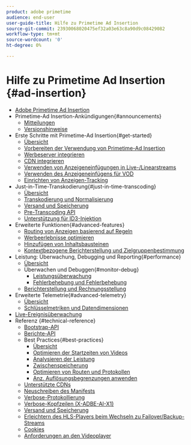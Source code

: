 ```yaml
---
product: adobe primetime
audience: end-user
user-guide-title: Hilfe zu Primetime Ad Insertion
source-git-commit: 23930068020475ef32a03e63c8a90d9c08429082
workflow-type: tm+mt
source-wordcount: '0'
ht-degree: 0%

---
```



# Hilfe zu Primetime Ad Insertion {#ad-insertion}

+ [Adobe Primetime Ad Insertion](home.md)
+ Primetime-Ad Insertion-Ankündigungen{#announcements}
   + [Mitteilungen](announcements/overview.md)
   + [Versionshinweise](https://experienceleague.adobe.com/docs/primetime/release-notes/ptai/ptai-21x-release-notes.html)
+ Erste Schritte mit Primetime-Ad Insertion{#get-started}
   + [Übersicht](getting-started/get-started-overview.md)
   + [Vorbereiten der Verwendung von Primetime-Ad Insertion](getting-started/setup-ptai.md)
   + [Werbeserver integrieren](getting-started/integrate-ad-server.md)
   + [CDN integrieren](getting-started/integrate-cdn.md)
   + [Verwenden von Anzeigeneinfügungen in Live-/Linearstreams](getting-started/ad-insertion-live-linear-stream.md)
   + [Verwenden des Anzeigeneinfügens für VOD](getting-started/ad-insertion-vod.md)
   + [Einrichten von Anzeigen-Tracking](getting-started/set-up-ad-tracking.md)
+ Just-in-Time-Transkodierung{#just-in-time-transcoding}
   + [Übersicht](just-in-time-transcoding/jit-transcoding-overview.md)
   + [Transkodierung und Normalisierung](just-in-time-transcoding/transcoding-and-normalization.md)
   + [Versand und Speicherung](https://experienceleague.adobe.com/docs/primetime/ad-insertion/technical-reference/delivery-and-storage.html)
   + [Pre-Transcoding API](just-in-time-transcoding/pre-transcoding-api.md)
   + [Unterstützung für ID3-Injektion](just-in-time-transcoding/id3-injection-support.md)
+ Erweiterte Funktionen{#advanced-features}
   + [Routing von Anzeigen basierend auf Regeln](advanced-features/route-ads-based-on-rules.md)
   + [Werbeerlebnisse optimieren](advanced-features/optimize-ad-experiences.md)
   + [Hinzufügen von Inhaltsbausteinen](advanced-features/add-content-bumpers.md)
   + [Kontextbezogene Berichterstellung und Zielgruppenbestimmung](advanced-features/contextual-reporting-and-targeting.md)
+ Leistung: Überwachung, Debugging und Reporting{#performance}
   + [Übersicht](performance-monitoring-debugging-reporting/performance-overview.md)
   + Überwachen und Debuggen{#monitor-debug}
      + [Leistungsüberwachung](performance-monitoring-debugging-reporting/performance-monitoring.md)
      + [Fehlerbehebung und Fehlerbehebung](performance-monitoring-debugging-reporting/troubleshoot-and-debug.md)
   + [Berichterstellung und Rechnungsstellung](performance-monitoring-debugging-reporting/reporting-and-billing.md)
+ Erweiterte Telemetrie{#advanced-telemetry}
   + [Übersicht](advanced-telemetry/advanced-telemetry-overview.md)
   + [Schlüsselmetriken und Datendimensionen](advanced-telemetry/key-metrics.md)
+ [Live-Ereignisüberwachung](live-event-monitoring.md)
+ Referenz {#technical-reference}
   + [Bootstrap-API](technical-reference/bootstrap-api.md)
   + [Berichte-API](technical-reference/report-api.md)
   + Best Practices{#best-practices}
      + [Übersicht](best-practices/best-practices-overview.md)
      + [Optimieren der Startzeiten von Videos](best-practices/optimize-video-startup-time.md)
      + [Analysieren der Leistung](best-practices/analyze-performance.md)
      + [Zwischenspeicherung](best-practices/caching.md)
      + [Optimieren von Routen und Protokollen](best-practices/optimize-routes-protocols.md)
      + [Anz. Auflösungsbegrenzungen anwenden](best-practices/apply-ad-resolution-constraints.md)
   + [Unterstützte CDNs](technical-reference/supported-cdns.md)
   + [Neuschreiben des Manifests](technical-reference/manifest-rewriting.md)
   + [Verbose-Protokollierung](performance-monitoring-debugging-reporting/verbose-logging.md)
   + [Verbose-Kopfzeilen (X-ADBE-AI-X1)](performance-monitoring-debugging-reporting/debugging-headers.md)
   + [Versand und Speicherung](/help/primetime-ad-insertion/just-in-time-transcoding/delivery-and-storage.md)
   + [Erleichtern des HLS-Players beim Wechseln zu Failover/Backup-Streams](technical-reference/hls-switching-to-failover.md)
   + [Cookies](technical-reference/cookies.md)
   + [Anforderungen an den Videoplayer](technical-reference/video-player-requirements.md)